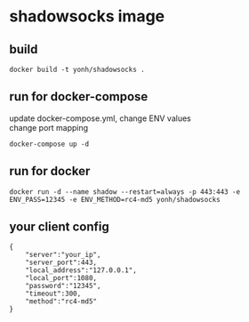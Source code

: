 # shadowsocks image
## build
```
docker build -t yonh/shadowsocks .
```

## run for docker-compose
update docker-compose.yml, change ENV values  
change port mapping
```
docker-compose up -d
```

## run for docker
```
docker run -d --name shadow --restart=always -p 443:443 -e ENV_PASS=12345 -e ENV_METHOD=rc4-md5 yonh/shadowsocks
```

## your client config
```
{
	"server":"your_ip",
	"server_port":443,
	"local_address":"127.0.0.1",
	"local_port":1080,
	"password":"12345",
	"timeout":300,
	"method":"rc4-md5"
}
```
